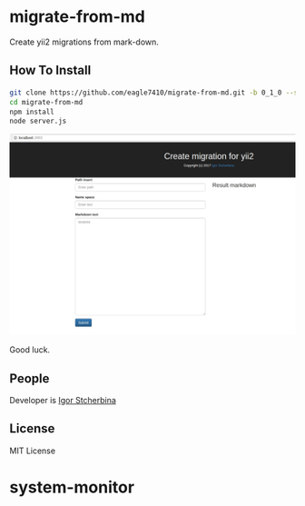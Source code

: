 # migrate-from-md

Create yii2 migrations from mark-down.

## How To Install
```bash
git clone https://github.com/eagle7410/migrate-from-md.git -b 0_1_0 --single-branch
cd migrate-from-md
npm install
node server.js
```

![In work screenshot](https://raw.githubusercontent.com/eagle7410/migrate-from-md/0_1_0/screen.jpg)

Good luck.
   
## People

Developer is [Igor Stcherbina](https://github.com/eagle7410)
   
## License
   
MIT License
# system-monitor
